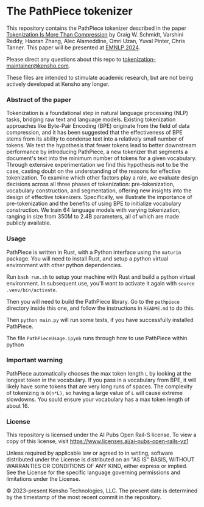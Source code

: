 
# The PathPiece tokenizer

This repository contains the PathPiece tokenizer described in  the paper [Tokenization Is More Than Compression](https://arxiv.org/abs/2402.18376) by Craig W. Schmidt, Varshini Reddy, Haoran Zhang, Alec Alameddine, Omri Uzan, Yuval Pinter, Chris Tanner.  This paper will be presented at [EMNLP 2024](https://2024.emnlp.org/).

Please direct any questions about this repo to <tokenization-maintainer@kensho.com>.

These files are intended to stimulate academic research, but are not being actively developed at Kensho any longer.  

### Abstract of the paper

Tokenization is a foundational step in natural language processing (NLP) tasks, bridging raw text and language models. Existing tokenization approaches like Byte-Pair Encoding (BPE) originate from the field of data compression, and it has been suggested that the effectiveness of BPE stems from its ability to condense text into a relatively small number of tokens. We test the hypothesis that fewer tokens lead to better downstream performance by introducing PathPiece, a new tokenizer that segments a document's text into the minimum number of tokens for a given vocabulary. Through extensive experimentation we find this hypothesis not to be the case, casting doubt on the understanding of the reasons for effective tokenization. To examine which other factors play a role, we evaluate design decisions across all three phases of tokenization: pre-tokenization, vocabulary construction, and segmentation, offering new insights into the design of effective tokenizers. Specifically, we illustrate the importance of pre-tokenization and the benefits of using BPE to initialize vocabulary construction. We train 64 language models with varying tokenization, ranging in size from 350M to 2.4B parameters, all of which are made publicly available.

### Usage

PathPiece is written in Rust, with a Python interface using the `maturin` package.
You will need to install Rust, and setup a python virtual environment with other python dependencies.

Run `bash run.sh` to setup your machine with Rust and build a python virtual environment.
In subsequent use, you'll want to activate it again with `source .venv/bin/activate`.

Then you will need to build the PathPiece library.  Go to the `pathpiece` directory inside this one, and follow the instructions in `README.md` to do this.  

Then `python main.py` will run some tests, if you have successfully installed PathPiece.

The file `PathPieceUsage.ipynb` runs through how to use PathPiece within python

### Important warning

PathPiece automatically chooses the max token length `L` by looking at the longest token in the vocabulary.
If you pass in a vocabulary from BPE, it will likely have some tokens that are very long runs of spaces.
The complexity of tokenizing is `O(n*L)`, so having a large value of `L` will cause extreme slowdowns.
You sould ensure your vocabulary has a max token length of about 16. 

### License

This repository is licensed under the AI Pubs Open Rail-S license.
To view a copy of this license, visit <https://www.licenses.ai/ai-pubs-open-rails-vz1>

Unless required by applicable law or agreed to in writing, software distributed under the License is distributed on an "AS IS" BASIS, WITHOUT WARRANTIES OR CONDITIONS OF ANY KIND, either express or implied. See the License for the specific language governing permissions and limitations under the License.

© 2023-present Kensho Technologies, LLC. The present date is determined by the timestamp of the most recent commit in the repository.
